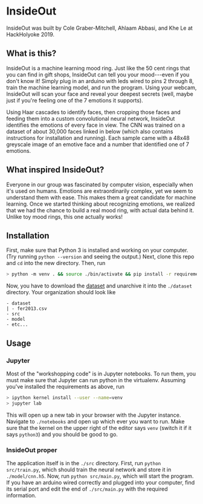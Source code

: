 # InsideOut

InsideOut was built by Cole Graber-Mitchell, Ahlaam Abbasi, and Khe Le at HackHolyoke 2019.

## What is this?

InsideOut is a machine learning mood ring.
Just like the 50 cent rings that you can find in gift shops, InsideOut can tell you your mood---even if you don't know it!
Simply plug in an arduino with leds wired to pins 2 through 8, train the machine learning model, and run the program.
Using your webcam, InsideOut will scan your face and reveal your deepest secrets (well, maybe just if you're feeling one of the 7 emotions it supports).

Using Haar cascades to identify faces, then cropping those faces and feeding them into a custom convolutional neural network, InsideOut identifies the emotions of every face in view.
The CNN was trained on a dataset of about 30,000 faces linked in below (which also contains instructions for installation and running).
Each sample came with a 48x48 greyscale image of an emotive face and a number that identified one of 7 emotions.

## What inspired InsideOut?

Everyone in our group was fascinated by computer vision, especially when it's used on humans.
Emotions are extraordinarily complex, yet we seem to understand them with ease.
This makes them a great candidate for machine learning.
Once we started thinking about recognizing emotions, we realized that we had the chance to build a real mood ring, with actual data behind it.
Unlike toy mood rings, this one actually works!

## Installation

First, make sure that Python 3 is installed and working on your computer.
(Try running `python --version` and seeing the output.)
Next, clone this repo and `cd` into the new directory. Then, run 

```sh
> python -m venv . && source ./bin/activate && pip install -r requirements.txt
```

Now, you have to download the [dataset](https://www.kaggle.com/c/challenges-in-representation-learning-facial-expression-recognition-challenge/data) and unarchive it into the `./dataset` directory.
Your organization should look like

```
- dataset
| - fer2013.csv
- src
- model
- etc...
```

## Usage

### Jupyter

Most of the "workshopping code" is in Jupyter notebooks.
To run them, you must make sure that Jupyter can run python in the virtualenv.
Assuming you've installed the requirements as above, run

```sh
> ipython kernel install --user --name=venv
> jupyter lab
```

This will open up a new tab in your browser with the Jupyter instance.
Navigate to `./notebooks` and open up which ever you want to run.
Make sure that the kernel on the upper right of the editor says `venv` (switch it if it says `python3`) and you should be good to go.

### InsideOut proper

The application itself is in the `./src` directory.
First, run `python src/train.py`, which should train the neural network and store it in `./model/cnn.h5`.
Now, run `python src/main.py`, which will start the program.
If you have an arduino wired correctly and plugged into your computer, find its serial port and edit the end of `./src/main.py` with the required information.